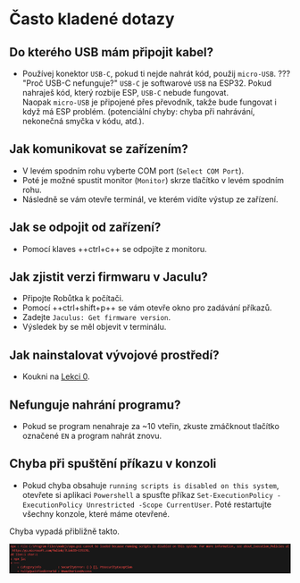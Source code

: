 # Často kladené dotazy

## Do kterého USB mám připojit kabel?

- Používej konektor `USB-C`, pokud ti nejde nahrát kód, použij `micro-USB`.
??? "Proč USB-C nefunguje?"
    `USB-C` je softwarové `USB` na ESP32. Pokud nahraješ kód, který rozbije ESP, `USB-C` nebude fungovat.<br>Naopak `micro-USB` je připojené přes převodník, takže bude fungovat i když má ESP problém. (potenciální chyby: chyba při nahrávání, nekonečná smyčka v kódu, atd.).

## Jak komunikovat se zařízením?

- V levém spodním rohu vyberte COM port (`Select COM Port`).
- Poté je možné spustit monitor (`Monitor`) skrze tlačítko v levém spodním rohu.
- Následně se vám otevře terminál, ve kterém vidíte výstup ze zařízení.

## Jak se odpojit od zařízení?

- Pomocí klaves ++ctrl+c++ se odpojíte z monitoru.

## Jak zjistit verzi firmwaru v Jaculu?

- Připojte Robůtka k počítači.
- Pomocí ++ctrl+shift+p++ se vám otevře okno pro zadávání příkazů.
- Zadejte `Jaculus: Get firmware version`.
- Výsledek by se měl objevit v terminálu.

## Jak nainstalovat vývojové prostředí?

- Koukni na [Lekci 0](../lekce0/index.md).

## Nefunguje nahrání programu?

- Pokud se program nenahraje za ~10 vteřin, zkuste zmáčknout tlačítko označené `EN` a program nahrát znovu.

## Chyba při spuštění příkazu v konzoli

  - Pokud chyba obsahuje `running scripts is disabled on this system`, otevřete si aplikaci `Powershell` a spusťte příkaz `Set-ExecutionPolicy -ExecutionPolicy Unrestricted -Scope CurrentUser`. Poté restartujte všechny konzole, které máme otevřené.

  Chyba vypadá přibližně takto.

  ![scriptsDisabled](./assets/scriptsDisabled.png)